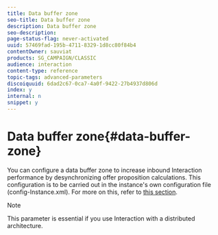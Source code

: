 ```yaml
---
title: Data buffer zone
seo-title: Data buffer zone
description: Data buffer zone
seo-description: 
page-status-flag: never-activated
uuid: 57469fad-195b-4711-8329-1d8cc80f84b4
contentOwner: sauviat
products: SG_CAMPAIGN/CLASSIC
audience: interaction
content-type: reference
topic-tags: advanced-parameters
discoiquuid: 6dad2c67-0ca7-4a0f-9422-27b4937d806d
index: y
internal: n
snippet: y
---
```


# Data buffer zone{#data-buffer-zone}

You can configure a data buffer zone to increase inbound Interaction performance by desynchronizing offer proposition calculations. This configuration is to be carried out in the instance's own configuration file (config-Instance.xml). For more on this, refer to [this section](../../installation/using/interaction---data-buffer.md).

>[!NOTE]
>
>This parameter is essential if you use Interaction with a distributed architecture.

